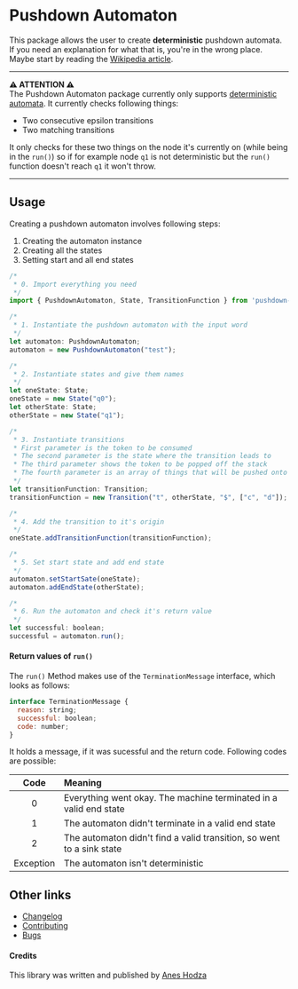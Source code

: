 # Pushdown Automaton
This package allows the user to create **deterministic** pushdown automata. If you need an explanation for what that is, you're in the wrong place.  
Maybe start by reading the [Wikipedia article](https://en.wikipedia.org/wiki/Pushdown_automaton).

---
**⚠️  ATTENTION  ⚠️**  
The Pushdown Automaton package currently only supports [deterministic automata](https://en.wikipedia.org/wiki/Deterministic_automaton). It currently checks following things:
- Two consecutive epsilon transitions
- Two matching transitions

It only checks for these two things on the node it's currently on (while being in the `run()`) so if for example node `q1` is not deterministic but the `run()` function doesn't reach `q1` it won't throw.

---

## Usage
Creating a pushdown automaton involves following steps:
1. Creating the automaton instance
2. Creating all the states
3. Setting start and all end states

```javascript
/*
 * 0. Import everything you need
 */
import { PushdownAutomaton, State, TransitionFunction } from 'pushdown-automaton';

/*
 * 1. Instantiate the pushdown automaton with the input word
 */
let automaton: PushdownAutomaton;
automaton = new PushdownAutomaton("test");

/*
 * 2. Instantiate states and give them names
 */
let oneState: State;
oneState = new State("q0");
let otherState: State;
otherState = new State("q1");

/* 
 * 3. Instantiate transitions
 * First parameter is the token to be consumed
 * The second parameter is the state where the transition leads to
 * The third parameter shows the token to be popped off the stack
 * The fourth parameter is an array of things that will be pushed onto the stack
 */
let transitionFunction: Transition;
transitionFunction = new Transition("t", otherState, "$", ["c", "d"]);

/*
 * 4. Add the transition to it's origin
 */
oneState.addTransitionFunction(transitionFunction);

/*
 * 5. Set start state and add end state
 */
automaton.setStartSate(oneState);
automaton.addEndState(otherState);

/*
 * 6. Run the automaton and check it's return value
 */
let successful: boolean;
successful = automaton.run();
```

#### Return values of `run()`
The `run()` Method makes use of the `TerminationMessage` interface, which looks as follows:
```javascript
interface TerminationMessage {
  reason: string;
  successful: boolean;
  code: number;
}
```
It holds a message, if it was sucessful and the return code. Following codes are possible:

| Code     | Meaning                                                              |
|:--------:|:---------------------------------------------------------------------|
|0         |Everything went okay. The machine terminated in a valid end state     |
|1         |The automaton didn't terminate in a valid end state                   |
|2         |The automaton didn't find a valid transition, so went to a sink state |
|Exception |The automaton isn't deterministic                                     |


## Other links
- [Changelog](./docs/CHANGELOG.md)
- [Contributing](./docs/CONTRIBUTING.md)
- [Bugs](./docs/BUGS.md)

#### Credits
This library was written and published by [Anes Hodza](aneshodza.ch)
